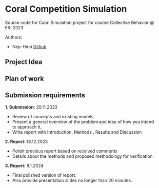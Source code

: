 # Coral Competition Simulation
Source code for Coral Simulation project for course Collective Behavior @ FRI 2023

Authors:
- Nejc Hirci [Github](https://github.com/NejcHirci)

## Project Idea

## Plan of work



## Submission requirements

**1. Submission**: 20.11.2023
- Review of concepts and existing models,
- Present a general overview of the problem and idea of how you intend to approach it,
- Write report with Introduction, Methods , Results and Discussion

**2. Report**: 18.12.2023
- Polish previous report based on received comments
- Details about the methods and proposed methodology for verification

**3. Report**: 8.1.2024

- Final polished version of report.
- Also provide presentation slides no longer than 20 minutes.
